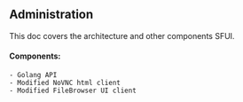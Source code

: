 ## Administration
This doc covers the architecture and other components SFUI.


#### Components:
    - Golang API
    - Modified NoVNC html client
    - Modified FileBrowser UI client
